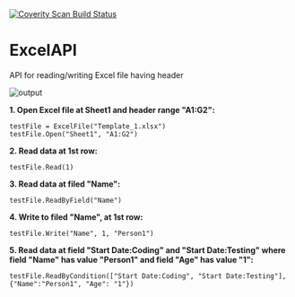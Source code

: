 <a href="https://scan.coverity.com/projects/shymaxtic-excelapi">
  <img alt="Coverity Scan Build Status"
       src="https://scan.coverity.com/projects/19458/badge.svg"/>
</a>

# ExcelAPI

API for reading/writing Excel file having header

![output](https://user-images.githubusercontent.com/23006460/67298217-26779400-f515-11e9-970f-9de2672d5789.png)




<b>1. Open Excel file at Sheet1 and header range "A1:G2":</b>

    testFile = ExcelFile("Template_1.xlsx")
    testFile.Open("Sheet1", "A1:G2")

<b>2. Read data at 1st row:</b>

    testFile.Read(1)

<b>3. Read data at filed "Name":</b>

    testFile.ReadByField("Name")

<b>4. Write to filed "Name", at 1st row:</b>

    testFile.Write("Name", 1, "Person1")

<b>5. Read data at field "Start Date:Coding" and "Start Date:Testing" where field "Name" has value "Person1" and field "Age" has value "1":</b>

    testFile.ReadByCondition(["Start Date:Coding", "Start Date:Testing"], {"Name":"Person1", "Age": "1"})
